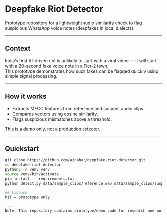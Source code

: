 # Deepfake Riot Detector

Prototype repository for a lightweight audio similarity check to flag suspicious WhatsApp voice notes (deepfakes in local dialects).

---

## Context
India’s first AI-driven riot is unlikely to start with a viral video — it will start with a 20-second fake voice note in a Tier-2 town.  
This prototype demonstrates how such fakes can be flagged quickly using simple signal processing.

---

## How it works
- Extracts MFCC features from reference and suspect audio clips.  
- Compares vectors using cosine similarity.  
- Flags suspicious mismatches above a threshold.  

This is a demo only, not a production detector.

---

## Quickstart

```bash
git clone https://github.com/ainahar/deepfake-riot-detector.git
cd deepfake-riot-detector
python3 -m venv venv
source venv/bin/activate
pip install -r requirements.txt
python detect.py data/sample_clips/reference.wav data/sample_clips/suspect.wav

## License
MIT — prototype only.

---
Note: This repository contains prototype/demo code for research and policy discussion. It is not intended for production use.
